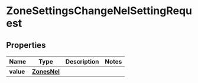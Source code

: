 

# ZoneSettingsChangeNelSettingRequest


## Properties

| Name | Type | Description | Notes |
|------------ | ------------- | ------------- | -------------|
|**value** | [**ZonesNel**](ZonesNel.md) |  |  |



